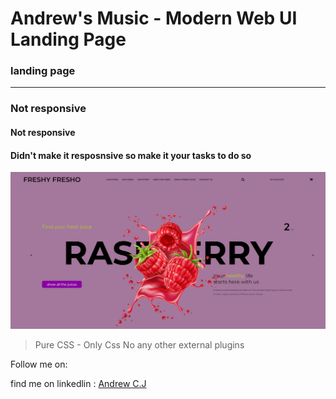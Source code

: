# Andrew's Music - Modern Web UI Landing Page

### landing page
---
### Not responsive
#### Not responsive
#### Didn't make it resposnsive so make it your tasks to do so

![This is an image](./freshyfresho.png)

> Pure CSS - Only Css No any other external plugins

Follow me on:

find me on linkedlin : [Andrew C.J]( https://linkedin.com/in/https://www.linkedin.com/in/andrew-j-chukwuweike-se )
  

  